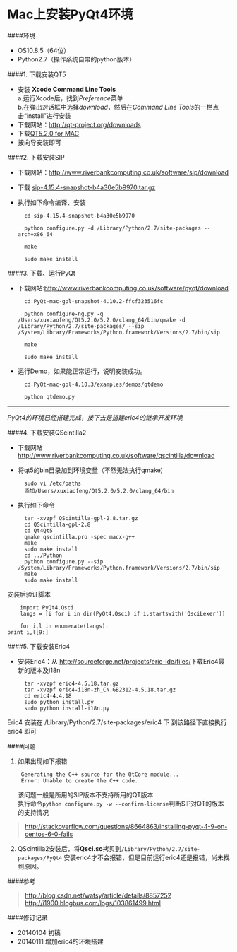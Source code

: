 Mac上安装PyQt4环境
============
####环境
- OS10.8.5（64位）
- Python2.7（操作系统自带的python版本）

####1. 下载安装QT5
- 安装 **Xcode Command Line Tools**  
    a.运行Xcode后，找到*Preference*菜单  
    b.在弹出对话框中选择*download*，然后在*Command Line Tools*的一栏点击“install”进行安装    
- 下载网站：<http://qt-project.org/downloads>
- 下载[QT5.2.0 for MAC](http://download.qt-project.org/official_releases/qt/5.2/5.2.0/qt-mac-opensource-5.2.0-clang-offline.dmg)
- 按向导安装即可    

####2. 下载安装SIP
- 下载网站：<http://www.riverbankcomputing.co.uk/software/sip/download>  
- 下载 [sip-4.15.4-snapshot-b4a30e5b9970.tar.gz](http://www.riverbankcomputing.co.uk/static/Downloads/sip4/sip-4.15.4-snapshot-b4a30e5b9970.tar.gz)   
- 执行如下命令编译、安装  
            
        cd sip-4.15.4-snapshot-b4a30e5b9970
    
        python configure.py -d /Library/Python/2.7/site-packages --arch=x86_64  
      
        make  
      
        sudo make install  
  
####3. 下载、运行PyQt
- 下载网站:<http://www.riverbankcomputing.co.uk/software/pyqt/download>

        cd PyQt-mac-gpl-snapshot-4.10.2-ffcf323516fc  
      
        python configure-ng.py -q /Users/xuxiaofeng/Qt5.2.0/5.2.0/clang_64/bin/qmake -d /Library/Python/2.7/site-packages/ --sip /System/Library/Frameworks/Python.framework/Versions/2.7/bin/sip
              
        make
        
        sudo make install

- 运行Demo，如果能正常运行，说明安装成功。
    
        cd PyQt-mac-gpl-4.10.3/examples/demos/qtdemo
    
        python qtdemo.py
        
        
       
       
----
*PyQt4的环境已经搭建完成，接下去是搭建eric4的继承开发环境*           

####4. 下载安装QScintilla2
- 下载网站<http://www.riverbankcomputing.co.uk/software/qscintilla/download>
- 将qt5的bin目录加到环境变量（不然无法执行qmake)

        sudo vi /etc/paths
        添加/Users/xuxiaofeng/Qt5.2.0/5.2.0/clang_64/bin

- 执行如下命令
    
        tar -xvzpf QScintilla-gpl-2.8.tar.gz
        cd QScintilla-gpl-2.8
        cd Qt4Qt5
        qmake qscintilla.pro -spec macx-g++
        make
        sudo make install
        cd ../Python
        python configure.py --sip /System/Library/Frameworks/Python.framework/Versions/2.7/bin/sip
        make
        sudo make install 
        
安装后验证脚本

        import PyQt4.Qsci
        langs = [i for i in dir(PyQt4.Qsci) if i.startswith('QsciLexer')]

        for i,l in enumerate(langs):
    print i,l[9:]

####5. 下载安装Eric4
- 安装Eric4：从 <http://sourceforge.net/projects/eric-ide/files/>下载Eric4最新的版本及i18n

        tar -xvzpf eric4-4.5.18.tar.gz
        tar -xvzpf eric4-i18n-zh_CN.GB2312-4.5.18.tar.gz
        cd eric4-4.4.18
        sudo python install.py
        sudo python install-i18n.py

Eric4 安装在 /Library/Python/2.7/site-packages/eric4 下
到该路径下直接执行 eric4 即可 
   
####问题
1. 如果出现如下报错  
    
        Generating the C++ source for the QtCore module...  
        Error: Unable to create the C++ code.
    
    该问题一般是所用的SIP版本不支持所用的QT版本  
    执行命令`python configure.py -w --confirm-license`判断SIP对QT的版本的支持情况
><http://stackoverflow.com/questions/8664863/installing-pyqt-4-9-on-centos-6-0-fails>

2. QScintilla2安装后，将**Qsci.so**拷贝到`/Library/Python/2.7/site-packages/PyQt4` 安装eric4才不会报错，但是目前运行eric4还是报错，尚未找到原因。



####参考
><http://blog.csdn.net/watsy/article/details/8857252>
><http://i1900.blogbus.com/logs/103861499.html>

####修订记录
- 20140104 初稿
- 20140111 增加eric4的环境搭建

